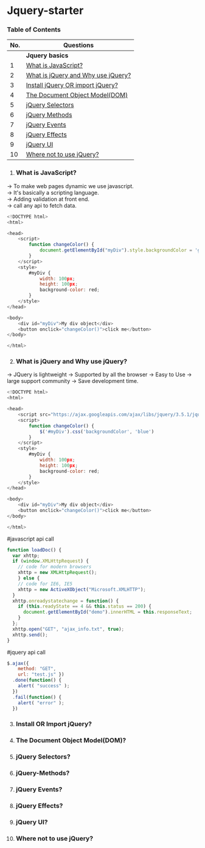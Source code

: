 # Jquery-starter

### Table of Contents

| No. | Questions |
| --- | --------- |
|   | **Jquery basics** |
|1  | [What is JavaScript?](#What-is-JavaScript) |
|2  | [What is jQuery and Why use jQuery?](#What-is-jQuery-and-Why-use-jQuery) |
|3  | [Install jQuery OR import jQuery?](#Install-OR-Import-jQuery) |
|4  | [The Document Object Model(DOM)](#The-Document-Object-Model(DOM)) |
|5  | [jQuery Selectors](#jQuery-Selectors) |
|6  | [jQuery Methods](#jQuery-Methods) |
|7  | [jQuery Events](#jQuery-Events) |
|8  | [jQuery Effects](#jQuery-Effects) |
|9 | [jQuery UI](#jQuery-UI) |
|10 | [Where not to use jQuery?](#Where-not-to-use-jQuery) |

1. ### What is JavaScript?
-> To make web pages dynamic we use javascript. <br>
-> It's basically a scripting language. <br>
-> Adding validation at front end.<br>
-> call any api to fetch data.
```javascript
<!DOCTYPE html>
<html>

<head>
    <script>
        function changeColor() {
            document.getElementById("myDiv").style.backgroundColor = 'green';
        }
    </script>
    <style>
        #myDiv {
            width: 100px;
            height: 100px;
            background-color: red;
        }
    </style>
</head>

<body>
    <div id="myDiv">My div object</div>
    <button onclick="changeColor()">click me</button>
</body>

</html>
```


2. ### What is jQuery and Why use jQuery?
-> JQuery is lightweight 
-> Supported by all the browser
-> Easy to Use
-> large support community
-> Save development time.
```javascript
<!DOCTYPE html>
<html>

<head>
    <script src="https://ajax.googleapis.com/ajax/libs/jquery/3.5.1/jquery.min.js"></script>
    <script>
        function changeColor() {
            $('#myDiv').css('backgroundColor', 'blue')
        }
    </script>
    <style>
        #myDiv {
            width: 100px;
            height: 100px;
            background-color: red;
        }
    </style>
</head>

<body>
    <div id="myDiv">My div object</div>
    <button onclick="changeColor()">click me</button>
</body>

</html>
```
#javascript api call
```javascript
function loadDoc() {
  var xhttp;
  if (window.XMLHttpRequest) {
    // code for modern browsers
    xhttp = new XMLHttpRequest();
    } else {
    // code for IE6, IE5
    xhttp = new ActiveXObject("Microsoft.XMLHTTP");
  }
  xhttp.onreadystatechange = function() {
    if (this.readyState == 4 && this.status == 200) {
      document.getElementById("demo").innerHTML = this.responseText;
    }
  };
  xhttp.open("GET", "ajax_info.txt", true);
  xhttp.send();
}
```
#jquery api call
```javascript
$.ajax({
    method: "GET",
    url: "test.js" })
  .done(function() {
    alert( "success" );
  })
  .fail(function() {
    alert( "error" );
  })
```

3. ### Install OR Import jQuery?

4. ### The Document Object Model(DOM)?

5. ### jQuery Selectors?

6. ### jQuery-Methods?

7. ### jQuery Events?

8. ### jQuery Effects?

9. ### jQuery UI?

10. ### Where not to use jQuery?

